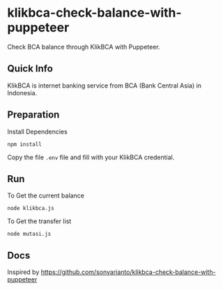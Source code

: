 # klikbca-check-balance-with-puppeteer
Check BCA balance through KlikBCA with Puppeteer.

## Quick Info
KlikBCA is internet banking service from BCA (Bank Central Asia) in Indonesia.

## Preparation
Install Dependencies
```
npm install
```
Copy the file `.env` file and fill with your KlikBCA credential.

## Run
To Get the current balance
```
node klikbca.js
```

To Get the transfer list
```
node mutasi.js
```

## Docs
Inspired by https://github.com/sonyarianto/klikbca-check-balance-with-puppeteer
